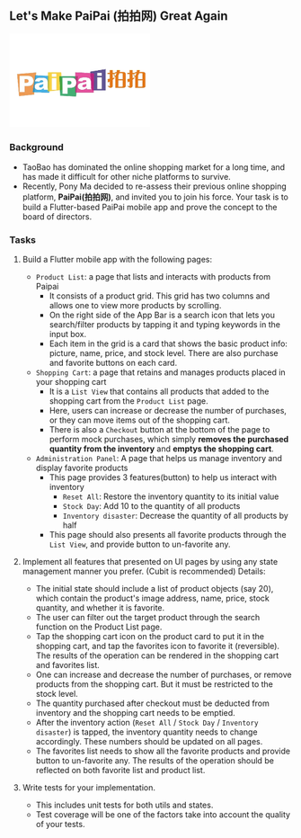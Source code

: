 ## Let's Make PaiPai (拍拍网) Great Again

<img src="images/logo.png" alt="Paipai"  width="250"/>

### Background
- TaoBao has dominated the online shopping market for a long time, and has made it difficult for other niche platforms to survive. 
- Recently, Pony Ma decided to re-assess their previous online shopping platform, __PaiPai(拍拍网)__, and invited you to join his force. Your task is to build a Flutter-based PaiPai mobile app and prove the concept to the board of directors.

### Tasks
1. Build a Flutter mobile app with the following pages:
    - `Product List`: a page that lists and interacts with products from Paipai
        - It consists of a product grid. This grid has two columns and allows one to view more products by scrolling.
        - On the right side of the App Bar is a search icon that lets you search/filter products by tapping it and typing keywords in the input box.
        - Each item in the grid is a card that shows the basic product info: picture, name, price, and stock level. There are also purchase and favorite buttons on each card.
    - `Shopping Cart`: a page that retains and manages products placed in your shopping cart
        - It is a `List View` that contains all products that added to the shopping cart from the `Product List` page.
        - Here, users can increase or decrease the number of purchases, or they can move items out of the shopping cart.
        - There is also a `Checkout` button at the bottom of the page to perform mock purchases, which simply __removes the purchased quantity from the inventory__ and __emptys the shopping cart__.
    - `Administration Panel`: A page that helps us manage inventory and display favorite products
        - This page provides 3 features(button) to help us interact with inventory
            - `Reset All`: Restore the inventory quantity to its initial value
            - `Stock Day`: Add 10 to the quantity of all products
            - `Inventory disaster`: Decrease the quantity of all products by half
        - This page should also presents all favorite products through the `List View`, and provide button to un-favorite any.

2. Implement all features that presented on UI pages by using any state management manner you prefer. (Cubit is recommended) Details:
    - The initial state should include a list of product objects (say 20), which contain the product's image address, name, price, stock quantity, and whether it is favorite.
    - The user can filter out the target product through the search function on the Product List page.
    - Tap the shopping cart icon on the product card to put it in the shopping cart, and tap the favorites icon to favorite it (reversible). The results of the operation can be rendered in the shopping cart and favorites list.
    - One can increase and decrease the number of purchases, or remove products from the shopping cart. But it must be restricted to the stock level.
    - The quantity purchased after checkout must be deducted from inventory and the shopping cart needs to be emptied.
    - After the inventory action (`Reset All` / `Stock Day` / `Inventory disaster`) is tapped, the inventory quantity needs to change accordingly. These numbers should be updated on all pages.
    - The favorites list needs to show all the favorite products and provide button to un-favorite any. The results of the operation should be reflected on both favorite list and product list.

3. Write tests for your implementation. 
    - This includes unit tests for both utils and states.
    - Test coverage will be one of the factors take into account the quality of your tests.